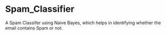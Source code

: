 ﻿# Spam_Classifier

A Spam Classifer using Naive Bayes, which helps in identifying whether the email contains Spam or not. 
